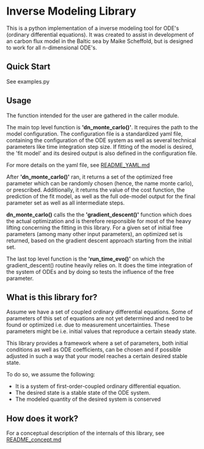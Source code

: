 # Inverse Modeling Library

This is a python implementation of a inverse modeling tool for ODE's (ordinary differential equations).
It was created to assist in development of an carbon flux model in the Baltic sea by Maike Scheffold, but is designed to work for all n-dimensional ODE's.

## Quick Start

See examples.py

## Usage

The function intended for the user are gathered in the caller module.

The main top level function is **'dn_monte_carlo()'**.
It requires the path to the model configuration.
The configuration file is a standardized yaml file, containing the configuration of the ODE system as well as several technical parameters like time integration step size.
If fitting of the model is desired, the 'fit model' and its desired output is also defined in the configuration file.

For more details on the yaml file, see [README_YAML.md](README_YAML.md)

After **'dn_monte_carlo()'** ran, it returns a set of the optimized free parameter which can be randomly chosen (hence,  the name monte carlo), or prescribed.
Additionally, it returns the value of the cost function, the prediction of the fit model, as well as the full ode-model output for the final parameter set as well as all intermediate steps.

**dn_monte_carlo()**  calls the the **'gradient_descent()'** function which does the actual optimization and is therefore responsible for most of the heavy lifting concerning the fitting in this library.
For a given set of initial free parameters (among many other input parameters), an optimized set is returned, based on the gradient descent approach starting from the initial set.

The last top level function is the **'run_time_evo()'** on which the gradient_descent() routine heavily relies on. It does the time integration of the system of ODEs and by doing so tests the influence of the free parameter.


## What is this library for?

Assume we have a set of coupled ordinary differential equations.
Some of parameters of this set of equations are not yet determined and need to be found or optimized i.e. due to measurement uncertainties.
These parameters might be i.e. initial values that reproduce a certain steady state.

This library provides a framework where a set of parameters, both initial conditions as well as ODE coefficients, can be chosen and if possible adjusted in such a way that your model reaches a certain desired stable state.


To do so, we assume the following:
* It is a system of first-order-coupled ordinary differential equation.
* The desired state is a stable state of the ODE system. 
* The modeled quantity of the desired system is conserved
    
## How does it work?

For a conceptual description of the internals of this library, see [README_concept.md](README_concept.md)

